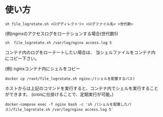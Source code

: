 # 使い方

```
sh file_logrotate.sh <ログディレクトリ> <ログファイル名> <世代数>
```

(例)nginxのアクセスログをローテションする場合(世代数5)

```
sh  file_logrotate.sh /var/log/nginx access.log 5
```

コンテナ内のログをローテートしたい場合は、
当シェルファイルをコンテナ内にコピー下さい。

(例) nginxコンテナ内にシェルをコピー

```
docker cp /root/file_logrotate.sh nginx:/(シェルを配置するパス)
```

ホストからは上記のコマンドを実行すると、コンテナ内でシェルを実行することができます。
(cronに仕掛けることで、定期実行が可能。)

```
docker-compose exec -T nginx bash -c 'sh /(シェルを配置したパス)/file_logrotate.sh /var/log/nginx access.log 5'
```
